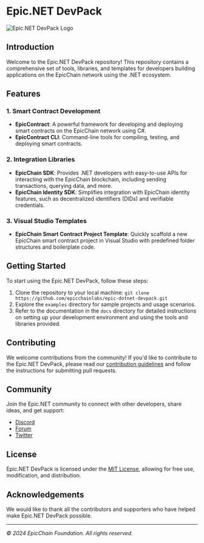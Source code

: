 # Epic.NET DevPack

![Epic.NET DevPack Logo](https://epic-chain/epic-dotnet-devpack-logo.png)

## Introduction

Welcome to the Epic.NET DevPack repository! This repository contains a comprehensive set of tools, libraries, and templates for developers building applications on the EpicChain network using the .NET ecosystem.

## Features

### 1. Smart Contract Development

- **EpicContract**: A powerful framework for developing and deploying smart contracts on the EpicChain network using C#.
- **EpicContract CLI**: Command-line tools for compiling, testing, and deploying smart contracts.

### 2. Integration Libraries

- **EpicChain SDK**: Provides .NET developers with easy-to-use APIs for interacting with the EpicChain blockchain, including sending transactions, querying data, and more.
- **EpicChain Identity SDK**: Simplifies integration with EpicChain identity features, such as decentralized identifiers (DIDs) and verifiable credentials.

### 3. Visual Studio Templates

- **EpicChain Smart Contract Project Template**: Quickly scaffold a new EpicChain smart contract project in Visual Studio with predefined folder structures and boilerplate code.

## Getting Started

To start using the Epic.NET DevPack, follow these steps:

1. Clone the repository to your local machine: `git clone https://github.com/epicchainlabs/epic-dotnet-devpack.git`
2. Explore the `examples` directory for sample projects and usage scenarios.
3. Refer to the documentation in the `docs` directory for detailed instructions on setting up your development environment and using the tools and libraries provided.

## Contributing

We welcome contributions from the community! If you'd like to contribute to the Epic.NET DevPack, please read our [contribution guidelines](CONTRIBUTING.md) and follow the instructions for submitting pull requests.

## Community

Join the Epic.NET community to connect with other developers, share ideas, and get support:

- [Discord](https://discord.com/invite/My3cjaTn)
- [Forum](https://forum.epic-net.io)
- [Twitter](https://twitter.com/epicchainlabs)

## License

Epic.NET DevPack is licensed under the [MIT License](LICENSE), allowing for free use, modification, and distribution.

## Acknowledgements

We would like to thank all the contributors and supporters who have helped make Epic.NET DevPack possible.

---

*© 2024 EpicChain Foundation. All rights reserved.*
